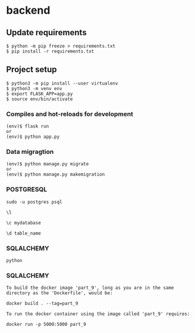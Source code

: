 # backend

## Update requirements
```
$ python -m pip freeze > requirements.txt
$ pip install -r requirements.txt 
```

## Project setup
```
$ python3 -m pip install --user virtualenv
$ python3 -m venv env
$ export FLASK_APP=app.py
$ source env/bin/activate
```

### Compiles and hot-reloads for development

```
(env)$ flask run
or 
(env)$ python app.py
```

### Data migragtion

```
(env)$ python manage.py migrate
or 
(env)$ python manage.py makemigration
```

### POSTGRESQL
```
sudo -u postgres psql

\l

\c mydatabase

\d table_name
```
### SQLALCHEMY
```
python
``` 
### SQLALCHEMY
```
To build the docker image 'part_9', long as you are in the same directory as the 'Dockerfile', would be:

docker build . --tag=part_9

To run the docker container using the image called 'part_9' requires:

docker run -p 5000:5000 part_9
``` 